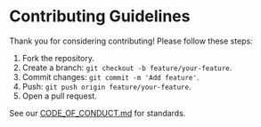# Contributing Guidelines

Thank you for considering contributing! Please follow these steps:

1. Fork the repository.
2. Create a branch: `git checkout -b feature/your-feature`.
3. Commit changes: `git commit -m 'Add feature'`.
4. Push: `git push origin feature/your-feature`.
5. Open a pull request.

See our [CODE_OF_CONDUCT.md](CODE_OF_CONDUCT.md) for standards.
